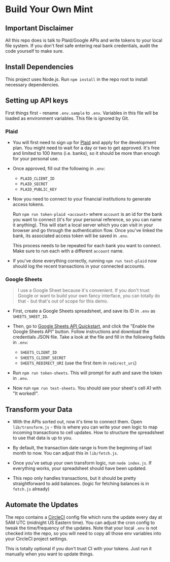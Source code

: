 # Build Your Own Mint

## Important Disclaimer

All this repo does is talk to Plaid/Google APIs and write tokens to your local file system. If you don't feel safe entering real bank credentials, audit the code yourself to make sure.

## Install Dependencies

This project uses Node.js. Run `npm install` in the repo root to install necessary dependencies.

## Setting up API keys

First things first - rename `.env.sample` to `.env`. Variables in this file will be loaded as environment variables. This file is ignored by Git.

### Plaid

- You will first need to sign up for [Plaid](https://plaid.com/) and apply for the development plan. You might need to wait for a day or two to get approved. It's free and limited to 100 items (i.e. banks), so it should be more than enough for your personal use.

- Once approved, fill out the following in `.env`:

  - `PLAID_CLIENT_ID`
  - `PLAID_SECRET`
  - `PLAID_PUBLIC_KEY`

- Now you need to connect to your financial institutions to generate access tokens.

  Run `npm run token-plaid <account>` where `account` is an id for the bank you want to connect (it's for your personal reference, so you can name it anything). This will start a local server which you can visit in your browser and go through the authentication flow. Once you've linked the bank, its associated access token will be saved in `.env`.

  This process needs to be repeated for each bank you want to connect. Make sure to run each with a different `account` name.

- If you've done everything correctly, running `npm run test-plaid` now should log the recent transactions in your connected accounts.

### Google Sheets

> I use a Google Sheet because it's convenient. If you don't trust Google or want to build your own fancy interface, you can totally do that - but that's out of scope for this demo.

- First, create a Google Sheets spreadsheet, and save its ID in `.env` as `SHEETS_SHEET_ID`.

- Then, go to [Google Sheets API Quickstart](https://developers.google.com/sheets/api/quickstart/nodejs), and click the "Enable the Google Sheets API" button. Follow instructions and download the credentials JSON file. Take a look at the file and fill in the following fields in `.env`:

  - `SHEETS_CLIENT_ID`
  - `SHEETS_CLIENT_SECRET`
  - `SHEETS_REDIRECT_URI` (use the first item in `redirect_uri`)

- Run `npm run token-sheets`. This will prompt for auth and save the token in `.env`.

- Now run `npm run test-sheets`. You should see your sheet's cell A1 with "It worked!".

## Transform your Data

- With the APIs sorted out, now it's time to connect them. Open `lib/transform.js` - this is where you can write your own logic to map incoming transactions to cell updates. How to structure the spreadsheet to use that data is up to you.

- By default, the transaction date range is from the beginning of last month to now. You can adjust this in `lib/fetch.js`.

- Once you've setup your own transform logic, run `node index.js`. If everything works, your spreadsheet should have been updated.

- This repo only handles transactions, but it should be pretty straightforward to add balances. (logic for fetching balances is in `fetch.js` already)

## Automate the Updates

The repo contains a [CircleCI](https://circleci.com/) config file which runs the update every day at 5AM UTC (midnight US Eastern time). You can adjust the cron config to tweak the time/frequency of the updates. Note that your local `.env` is not checked into the repo, so you will need to copy all those env variables into your CircleCI project settings.

This is totally optional if you don't trust CI with your tokens. Just run it manually when you want to update things.
